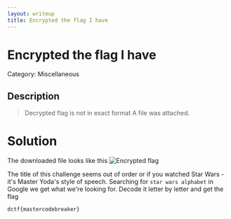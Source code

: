 ```yaml
---
layout: writeup
title: Encrypted the flag I have
---
```

# Encrypted the flag I have
Category: Miscellaneous

## Description

> Decrypted flag is not in exact format
A file was attached.  

# Solution

The downloaded file looks like this
![Encrypted flag]({{site.baseurl}}/assets/EncryptedTheFlagIHave.png)

The title of this challenge seems out of order or if you watched Star Wars - it's Master Yoda's style of speech. Searching for `star wars alphabet` in Google we get what we're looking for. Decode it letter by letter and get the flag 
```
dctf{mastercodebreaker}
```